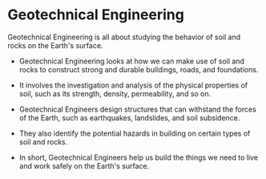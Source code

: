 # Geotechnical Engineering

Geotechnical Engineering is all about studying the behavior of soil and rocks on the Earth's surface.

* Geotechnical Engineering looks at how we can make use of soil and rocks to construct strong and durable buildings, roads, and foundations.

* It involves the investigation and analysis of the physical properties of soil, such as its strength, density, permeability, and so on.

* Geotechnical Engineers design structures that can withstand the forces of the Earth, such as earthquakes, landslides, and soil subsidence.

* They also identify the potential hazards in building on certain types of soil and rocks.

* In short, Geotechnical Engineers help us build the things we need to live and work safely on the Earth's surface.
